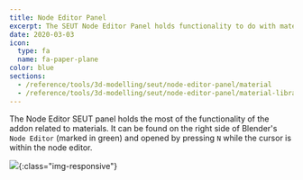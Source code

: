 ```yaml
---
title: Node Editor Panel
excerpt: The SEUT Node Editor Panel holds functionality to do with materials and material libraries.
date: 2020-03-03
icon:
  type: fa
  name: fa-paper-plane
color: blue
sections:
  - /reference/tools/3d-modelling/seut/node-editor-panel/material
  - /reference/tools/3d-modelling/seut/node-editor-panel/material-libraries
---
```

The Node Editor SEUT panel holds the most of the functionality of the addon related to materials. It can be found on the right side of Blender's `Node Editor` (marked in green) and opened by pressing `N` while the cursor is within the node editor.

![](/modding-reference/assets/images/reference/seut/node-editor-panel.png){:class="img-responsive"}
